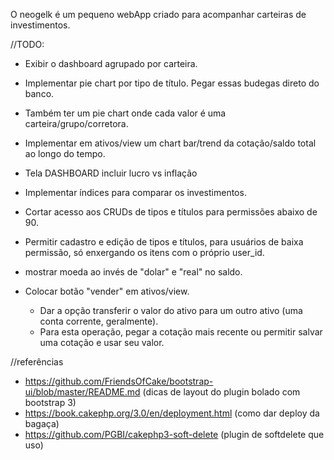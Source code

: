 O neogelk é um pequeno webApp criado para acompanhar carteiras de investimentos.

//TODO:
- Exibir o dashboard agrupado por carteira.
- Implementar pie chart por tipo de título. Pegar essas budegas direto do banco.
- Também ter um pie chart onde cada valor é uma carteira/grupo/corretora.
- Implementar em ativos/view um chart bar/trend da cotação/saldo total ao longo do tempo.
- Tela DASHBOARD incluir lucro vs inflação
- Implementar índices para comparar os investimentos.
- Cortar acesso aos CRUDs de tipos e títulos para permissões abaixo de 90.
- Permitir cadastro e edição de tipos e títulos, para usuários de baixa permissão, só enxergando os itens com o próprio user_id.
- mostrar moeda ao invés de "dolar" e "real" no saldo.

- Colocar botão "vender" em ativos/view. 
  - Dar a opção transferir o valor do ativo para um outro ativo (uma conta corrente, geralmente).
  - Para esta operação, pegar a cotação mais recente ou permitir salvar uma cotação e usar seu valor.

//referências
- https://github.com/FriendsOfCake/bootstrap-ui/blob/master/README.md (dicas de layout do plugin bolado com bootstrap 3)
- https://book.cakephp.org/3.0/en/deployment.html (como dar deploy da bagaça)
- https://github.com/PGBI/cakephp3-soft-delete (plugin de softdelete que uso)
